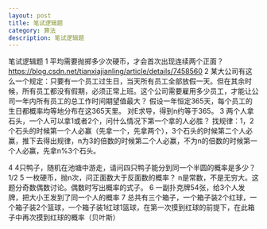 ```yaml
---
layout: post
title: 笔试逻辑题
category: 算法
description: 笔试逻辑题
---
```




笔试逻辑题
1 平均需要抛掷多少次硬币，才会首次出现连续两个正面？
https://blog.csdn.net/tianxiajianling/article/details/7458560
2 某大公司有这么一个规定：只要有一个员工过生日，当天所有员工全部放假一天。但在其余时候，所有员工都没有假期，必须正常上班。这个公司需要雇用多少员工，才能让公司一年内所有员工的总工作时间期望值最大？
假设一年恒定365天，每个员工的生日都概率均等地分布在这365天里。
对E求导，得到n约等于365。
3 两个人拿石头，一个人可以拿1或者2个，问什么情况下第一个拿的人必胜？
找规律：1，2个石头的时候第一个人必赢（先拿一个，先拿两个），3个石头的时候第二个人必赢，推下去得出规律，n为3的倍数的时候第二个人必赢，不为n的倍数的时候第一个人必赢，先拿n%3个石头。

4 4只鸭子，随机在池塘中游走，请问四只鸭子能分到同一个半圆的概率是多少？
   1/2
5 一枚硬币，抛n次，问正面数大于反面数的概率？ n是常数，不是无穷大。这题分奇数偶数讨论。偶数时写出概率的式子。
6 一副扑克牌54张，给3个人发牌，把大小王发到了同一个人的概率
7 总共有三个箱子，一个箱子装2个红球，一个箱子装2个篮球，一个箱子装1红球1篮球，在第一次摸到红球的前提下，在此箱子中再次摸到红球的概率（贝叶斯）

